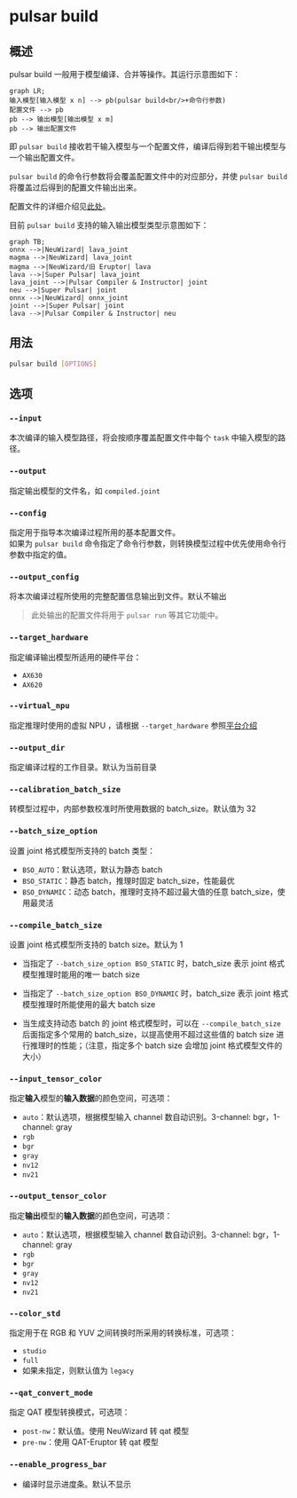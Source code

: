 # pulsar build

## 概述

pulsar build 一般用于模型编译、合并等操作。其运行示意图如下：

```mermaid
graph LR;
输入模型[输入模型 x n] --> pb(pulsar build<br/>+命令行参数)
配置文件 --> pb
pb --> 输出模型[输出模型 x m]
pb --> 输出配置文件
```

即 `pulsar build` 接收若干输入模型与一个配置文件，编译后得到若干输出模型与一个输出配置文件。

`pulsar build` 的命令行参数将会覆盖配置文件中的对应部分，并使 `pulsar build` 将覆盖过后得到的配置文件输出出来。

配置文件的详细介绍见[此处](./config.md)。

目前 `pulsar build` 支持的输入输出模型类型示意图如下：

```mermaid
graph TB;
onnx -->|NeuWizard| lava_joint
magma -->|NeuWizard| lava_joint
magma -->|NeuWizard/旧 Eruptor| lava
lava -->|Super Pulsar| lava_joint
lava_joint -->|Pulsar Compiler & Instructor| joint
neu -->|Super Pulsar| joint
onnx -->|NeuWizard| onnx_joint
joint -->|Super Pulsar| joint
lava -->|Pulsar Compiler & Instructor| neu
```

## 用法

```bash
pulsar build [OPTIONS]
```

## 选项
### `--input`
本次编译的输入模型路径，将会按顺序覆盖配置文件中每个 `task` 中输入模型的路径。

### `--output`
指定输出模型的文件名，如 `compiled.joint`

### `--config`
指定用于指导本次编译过程所用的基本配置文件。  
如果为 `pulsar build` 命令指定了命令行参数，则转换模型过程中优先使用命令行参数中指定的值。

### `--output_config`
将本次编译过程所使用的完整配置信息输出到文件。默认不输出
> 此处输出的配置文件将用于 `pulsar run` 等其它功能中。

### `--target_hardware`
指定编译输出模型所适用的硬件平台：
* `AX630`
* `AX620`

### `--virtual_npu`
指定推理时使用的虚拟 NPU ，请根据 `--target_hardware` 参照[平台介绍](../hardware/AX630A.md)

### `--output_dir`
指定编译过程的工作目录。默认为当前目录

### `--calibration_batch_size`
转模型过程中，内部参数校准时所使用数据的 batch_size。默认值为 32

### `--batch_size_option`
设置 joint 格式模型所支持的 batch 类型：  
* `BSO_AUTO`：默认选项，默认为静态 batch
* `BSO_STATIC`：静态 batch，推理时固定 batch_size，性能最优
* `BSO_DYNAMIC`：动态 batch，推理时支持不超过最大值的任意 batch_size，使用最灵活

### `--compile_batch_size`
设置 joint 格式模型所支持的 batch size。默认为 1
* 当指定了 `--batch_size_option BSO_STATIC` 时，batch_size 表示 joint 格式模型推理时能用的唯一 batch size 
* 当指定了 `--batch_size_option BSO_DYNAMIC` 时，batch_size 表示 joint 格式模型推理时所能使用的最大 batch size 

* 当生成支持动态 batch 的 joint 格式模型时，可以在 `--compile_batch_size` 后面指定多个常用的 batch_size，以提高使用不超过这些值的 batch size 进行推理时的性能；（注意，指定多个 batch size 会增加 joint 格式模型文件的大小）

### `--input_tensor_color`
指定**输入**模型的**输入数据**的颜色空间，可选项：
* `auto`：默认选项，根据模型输入 channel 数自动识别。3-channel: bgr，1-channel: gray
* `rgb`
* `bgr`
* `gray`
* `nv12`
* `nv21`

### `--output_tensor_color`
指定**输出**模型的**输入数据**的颜色空间，可选项：
* `auto`：默认选项，根据模型输入 channel 数自动识别。3-channel: bgr，1-channel: gray
* `rgb`
* `bgr`
* `gray`
* `nv12`
* `nv21`

### `--color_std`
指定用于在 RGB 和 YUV 之间转换时所采用的转换标准，可选项：
* `studio`
* `full`
* 如果未指定，则默认值为 `legacy`

### `--qat_convert_mode`
指定 QAT 模型转换模式，可选项：
* `post-nw`：默认值。使用 NeuWizard 转 qat 模型
* `pre-nw`：使用 QAT-Eruptor 转 qat 模型

### `--enable_progress_bar`
* 编译时显示进度条。默认不显示
